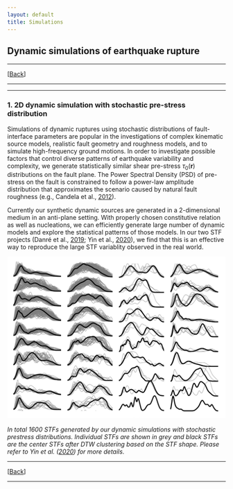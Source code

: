 ```yaml
---
layout: default
title: Simulations
---
```

## Dynamic simulations of earthquake rupture

----
[[Back](/pages/research.html)]

----


----

### 1. 2D dynamic simulation with stochastic pre-stress distribution

Simulations of dynamic ruptures using stochastic distributions of fault-interface parameters are popular in the investigations of complex kinematic source models, realistic fault geometry and roughness models, and to simulate high-frequency ground motions. In order to investigate possible factors that control diverse patterns of earthquake variability and complexity, we generate statistically similar shear pre-stress $\tau_0(\mathbf{r})$ distributions on the fault plane. The Power Spectral Density (PSD) of pre-stress on the fault is constrained to follow a power-law amplitude distribution that approximates the scenario caused by natural fault roughness (e.g., Candela et al., [2012](https://agupubs.onlinelibrary.wiley.com/doi/full/10.1029/2011JB009041)). 

Currently our synthetic dynamic sources are generated in a 2-dimensional medium in an anti-plane setting. With properly chosen constitutive relation as well as nucleations, we can efficiently generate large number of dynamic models and explore the statistical patterns of those models. In our two STF projects (Danré et al., [2019](https://agupubs.onlinelibrary.wiley.com/doi/abs/10.1029/2019GL083093); Yin et al., [2020](https://doi.org/10.1002/essoar.10503349.1)), we find that this is an effective way to reproduce the large STF variablity observed in the real world.


![CSBP](/assets/stochastic_models.jpg)

_In total 1600 STFs generated by our dynamic simulations with stochastic prestress distributions. Individual STFs are shown in grey and black STFs are the center STFs after DTW  clustering based on the STF shape. Please refer to Yin et al. ([2020](https://doi.org/10.1002/essoar.10503349.1)) for more details._

----
[[Back](/pages/research.html)]

----